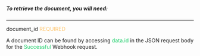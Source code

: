 ##### To retrieve the document, you will need:

---
<span className="parameter-text">document_id</span> <span style="color: #FFC56D;font-size: 14px" className="parameter-info">REQUIRED</span>

A document ID can be found by accessing <span style="color: #22CF6D"> data.id </span> in the JSON request body for the <span style="color: #22CF6D"> Successful </span> Webhook request.

